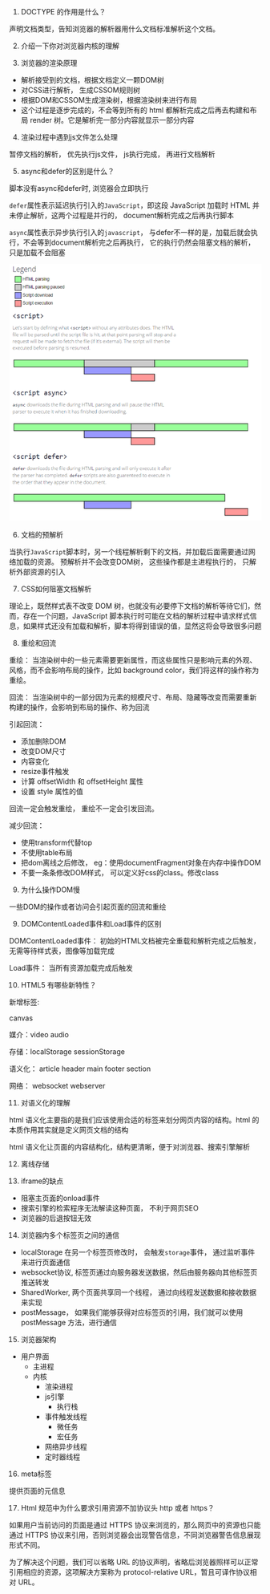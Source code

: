 1. DOCTYPE 的作用是什么？

声明文档类型，告知浏览器的解析器用什么文档标准解析这个文档。

2. 介绍一下你对浏览器内核的理解

   

3. 浏览器的渲染原理

+ 解析接受到的文档，根据文档定义一颗DOM树
+ 对CSS进行解析， 生成CSSOM规则树
+ 根据DOM和CSSOM生成渲染树，根据渲染树来进行布局
+ 这个过程是逐步完成的，不会等到所有的 html 都解析完成之后再去构建和布局 render 树。它是解析完一部分内容就显示一部分内容

4. 渲染过程中遇到js文件怎么处理

暂停文档的解析， 优先执行js文件， js执行完成， 再进行文档解析

5. async和defer的区别是什么？

脚本没有async和defer时, 浏览器会立即执行

`defer`属性表示延迟执行引入的`JavaScript`，即这段 JavaScript 加载时 HTML 并未停止解析，这两个过程是并行的， document解析完成之后再执行脚本

`async`属性表示异步执行引入的`javascript`， 与defer不一样的是，加载后就会执行，不会等到document解析完之后再执行， 它的执行仍然会阻塞文档的解析， 只是加载不会阻塞

![](../_media/async.png)

6. 文档的预解析

当执行`JavaScript`脚本时，另一个线程解析剩下的文档，并加载后面需要通过网络加载的资源。 预解析并不会改变DOM树， 这些操作都是主进程执行的， 只解析外部资源的引入

7. CSS如何阻塞文档解析

理论上，既然样式表不改变 DOM 树，也就没有必要停下文档的解析等待它们，然而，存在一个问题，JavaScript 脚本执行时可能在文档的解析过程中请求样式信息，如果样式还没有加载和解析，脚本将得到错误的值，显然这将会导致很多问题

8. 重绘和回流

重绘： 当渲染树中的一些元素需要更新属性，而这些属性只是影响元素的外观、风格，而不会影响布局的操作，比如 background color，我们将这样的操作称为重绘。

回流： 当渲染树中的一部分因为元素的规模尺寸、布局、隐藏等改变而需要重新构建的操作，会影响到布局的操作、称为回流

引起回流： 

+ 添加删除DOM
+ 改变DOM尺寸
+ 内容变化
+ resize事件触发
+ 计算 offsetWidth 和 offsetHeight 属性
+ 设置 style 属性的值

回流一定会触发重绘， 重绘不一定会引发回流。 

减少回流：

+ 使用transform代替top
+ 不使用table布局
+ 把dom离线之后修改， eg：使用documentFragment对象在内存中操作DOM
+ 不要一条条修改DOM样式， 可以定义好css的class。修改class

9. 为什么操作DOM慢

一些DOM的操作或者访问会引起页面的回流和重绘

9. DOMContentLoaded事件和Load事件的区别

DOMContentLoaded事件： 初始的HTML文档被完全重载和解析完成之后触发， 无需等待样式表，图像等加载完成

Load事件： 当所有资源加载完成后触发

10. HTML5 有哪些新特性？

新增标签: 

canvas 

媒介：video audio  

存储：localStorage sessionStorage 

语义化： article header main footer section

网络： websocket webserver

11. 对语义化的理解

html 语义化主要指的是我们应该使用合适的标签来划分网页内容的结构。html 的本质作用其实就是定义网页文档的结构

html 语义化让页面的内容结构化，结构更清晰，便于对浏览器、搜索引擎解析


12. 离线存储

13. iframe的缺点

+ 阻塞主页面的onload事件
+ 搜索引擎的检索程序无法解读这种页面， 不利于网页SEO
+ 浏览器的后退按钮无效

14. 浏览器内多个标签页之间的通信

+ localStorage 在另一个标签页修改时， 会触发`storage`事件， 通过监听事件来进行页面通信
+ websocket协议, 标签页通过向服务器发送数据，然后由服务器向其他标签页推送转发
+ SharedWorker, 两个页面共享同一个线程， 通过向线程发送数据和接收数据来实现
+ postMessage， 如果我们能够获得对应标签页的引用，我们就可以使用 postMessage 方法，进行通信

15. 浏览器架构

+ 用户界面
  + 主进程
  + 内核
    + 渲染进程
    + js引擎
      + 执行栈
    + 事件触发线程
      + 微任务
      + 宏任务
    + 网络异步线程
    + 定时器线程

16. meta标签

提供页面的元信息

17. Html 规范中为什么要求引用资源不加协议头 http 或者 https？

如果用户当前访问的页面是通过 HTTPS 协议来浏览的，那么网页中的资源也只能通过 HTTPS 协议来引用，否则浏览器会出现警告信息，不同浏览器警告信息展现形式不同。

为了解决这个问题，我们可以省略 URL 的协议声明，省略后浏览器照样可以正常引用相应的资源，这项解决方案称为 protocol-relative URL，暂且可译作协议相对 URL。